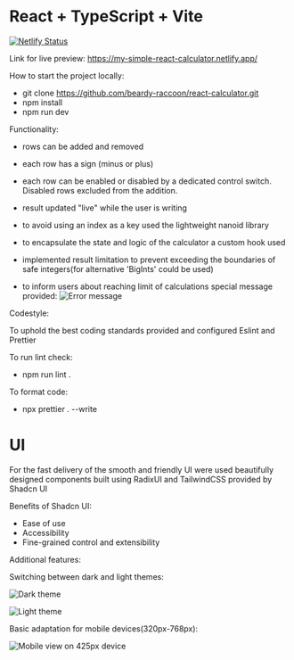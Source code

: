 # React + TypeScript + Vite

[![Netlify Status](https://api.netlify.com/api/v1/badges/c3051ef8-9877-4bc4-8908-e5fa28a2a8c7/deploy-status)](https://app.netlify.com/sites/my-simple-react-calculator/deploys)

Link for live preview: https://my-simple-react-calculator.netlify.app/

How to start the project locally:

- git clone https://github.com/beardy-raccoon/react-calculator.git
- npm install
- npm run dev

Functionality:

- rows can be added and removed
- each row has a sign (minus or plus)
- each row can be enabled or disabled by a dedicated control switch. Disabled rows excluded from the addition.
- result updated "live" while the user is writing

- to avoid using an index as a key used the lightweight nanoid library
- to encapsulate the state and logic of the calculator a custom hook used
- implemented result limitation to prevent exceeding the boundaries of safe integers(for alternative 'BigInts' could be used)
- to inform users about reaching limit of calculations special message provided:
  ![Error message](https://imgur.com/pbpA130)

Codestyle:

To uphold the best coding standards provided and configured Eslint and Prettier

To run lint check:

- npm run lint .

To format code:

- npx prettier . --write

# UI

For the fast delivery of the smooth and friendly UI were used beautifully designed components built using RadixUI and TailwindCSS provided by Shadcn UI

Benefits of Shadcn UI:

- Ease of use
- Accessibility
- Fine-grained control and extensibility

Additional features:

Switching between dark and light themes:

![Dark theme](https://imgur.com/SyVMJvE)

![Light theme](https://imgur.com/Zn08XFq)

Basic adaptation for mobile devices(320px-768px):

![Mobile view on 425px device](https://photos.google.com/share/AF1QipM7npZp9SDz5AqD8m_FXcQi8wobhENEfbr_W7-YGyDpUXMPQdpSxh3kSCbYX2PlkQ/photo/AF1QipN_zi7STN6P6-H-yKHNbl7BwX4DLIQGHwXrYLtJ?key=WXhQU1pVLTl5Y1NYVHFGdEFpeWxXZm9KV3pDaS1B)
